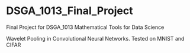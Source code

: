 # DSGA_1013_Final_Project
Final Project for DSGA_1013 Mathematical Tools for Data Science

Wavelet Pooling in Convolutional Neural Networks.
Tested on MNIST and CIFAR
